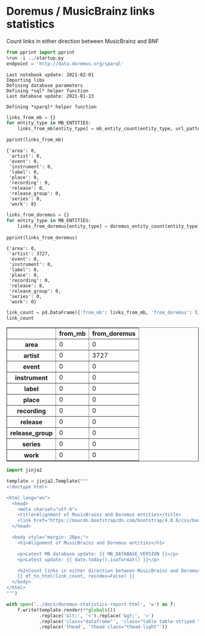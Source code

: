 # Doremus / MusicBrainz links statistics

Count links in either direction between MusicBrainz and BNF


```python
from pprint import pprint
%run -i ../startup.py
endpoint = 'http://data.doremus.org/sparql'
```

    Last notebook update: 2021-02-01
    Importing libs
    Defining database parameters
    Defining *sql* helper function
    Last database update: 2021-01-13
    
    Defining *sparql* helper function



```python
links_from_mb = {}
for entity_type in MB_ENTITIES:
    links_from_mb[entity_type] = mb_entity_count(entity_type, url_pattern='doremus.org')

pprint(links_from_mb)
```

    {'area': 0,
     'artist': 0,
     'event': 0,
     'instrument': 0,
     'label': 0,
     'place': 0,
     'recording': 0,
     'release': 0,
     'release_group': 0,
     'series': 0,
     'work': 0}



```python
links_from_doremus = {}
for entity_type in MB_ENTITIES:
    links_from_doremus[entity_type] = doremus_entity_count(entity_type)
   
pprint(links_from_doremus)
```

    {'area': 0,
     'artist': 3727,
     'event': 0,
     'instrument': 0,
     'label': 0,
     'place': 0,
     'recording': 0,
     'release': 0,
     'release_group': 0,
     'series': 0,
     'work': 0}



```python
link_count = pd.DataFrame({'from_mb': links_from_mb, 'from_doremus': links_from_doremus})
link_count
```




<div>
<style scoped>
    .dataframe tbody tr th:only-of-type {
        vertical-align: middle;
    }

    .dataframe tbody tr th {
        vertical-align: top;
    }

    .dataframe thead th {
        text-align: right;
    }
</style>
<table border="1" class="dataframe">
  <thead>
    <tr style="text-align: right;">
      <th></th>
      <th>from_mb</th>
      <th>from_doremus</th>
    </tr>
  </thead>
  <tbody>
    <tr>
      <th>area</th>
      <td>0</td>
      <td>0</td>
    </tr>
    <tr>
      <th>artist</th>
      <td>0</td>
      <td>3727</td>
    </tr>
    <tr>
      <th>event</th>
      <td>0</td>
      <td>0</td>
    </tr>
    <tr>
      <th>instrument</th>
      <td>0</td>
      <td>0</td>
    </tr>
    <tr>
      <th>label</th>
      <td>0</td>
      <td>0</td>
    </tr>
    <tr>
      <th>place</th>
      <td>0</td>
      <td>0</td>
    </tr>
    <tr>
      <th>recording</th>
      <td>0</td>
      <td>0</td>
    </tr>
    <tr>
      <th>release</th>
      <td>0</td>
      <td>0</td>
    </tr>
    <tr>
      <th>release_group</th>
      <td>0</td>
      <td>0</td>
    </tr>
    <tr>
      <th>series</th>
      <td>0</td>
      <td>0</td>
    </tr>
    <tr>
      <th>work</th>
      <td>0</td>
      <td>0</td>
    </tr>
  </tbody>
</table>
</div>




```python
import jinja2

template = jinja2.Template("""
<!doctype html>

<html lang="en">
  <head>
    <meta charset="utf-8">
    <title>Alignment of MusicBrainz and Doremus entities</title>
    <link href="https://maxcdn.bootstrapcdn.com/bootstrap/4.0.0/css/bootstrap.min.css" rel="stylesheet" integrity="sha384-Gn5384xqQ1aoWXA+058RXPxPg6fy4IWvTNh0E263XmFcJlSAwiGgFAW/dAiS6JXm" crossorigin="anonymous">
  </head>

  <body style="margin: 20px;">
    <h1>Alignment of MusicBrainz and Doremus entities</h1>

    <p>Latest MB database update: {{ MB_DATABASE_VERSION }}</p>
    <p>Latest update: {{ date.today().isoformat() }}</p>

    <h2>Count links in either direction between MusicBrainz and Doremus</h2>
    {{ df_to_html(link_count, reindex=False) }}
  </body>
</html>
""")

with open('../docs/doremus-statistics-report.html', 'w') as f:
    f.write(template.render(**globals())
            .replace('&lt;', '<').replace('&gt;', '>')
            .replace('class="dataframe"', 'class="table table-striped table-hover table-sm"')
            .replace('thead', 'thead class="thead-light"'))
```
